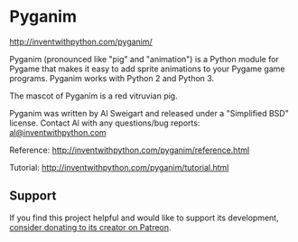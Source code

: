 Pyganim
=======

http://inventwithpython.com/pyganim/

Pyganim (pronounced like "pig" and "animation") is a Python module for Pygame that makes it easy to add sprite animations to your Pygame game programs. Pyganim works with Python 2 and Python 3.

The mascot of Pyganim is a red vitruvian pig.

Pyganim was written by Al Sweigart and released under a "Simplified BSD" license. Contact Al with any questions/bug reports: al@inventwithpython.com


Reference:
http://inventwithpython.com/pyganim/reference.html

Tutorial:
http://inventwithpython.com/pyganim/tutorial.html

Support
-------

If you find this project helpful and would like to support its development, [consider donating to its creator on Patreon](https://www.patreon.com/AlSweigart).
